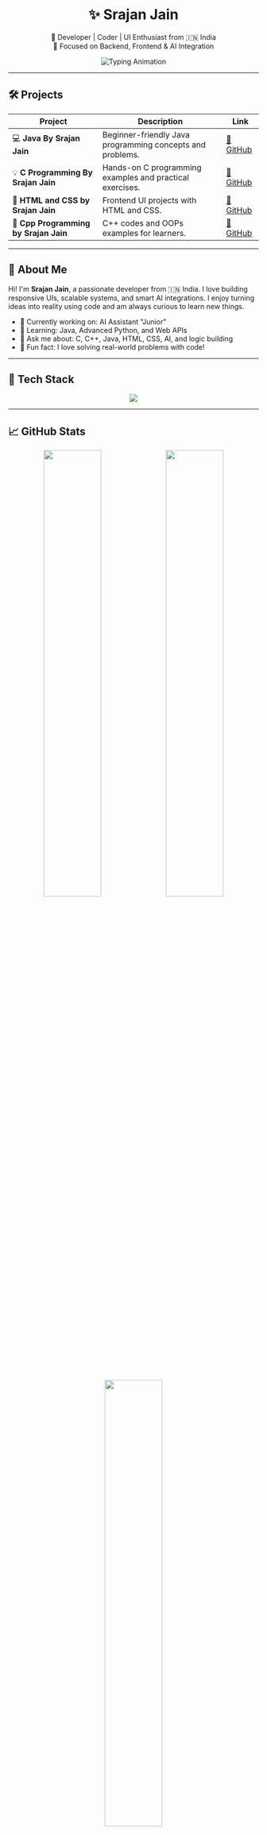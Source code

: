 <h1 align="center">✨ Srajan Jain</h1>

<p align="center">
  🚀 Developer | Coder | UI Enthusiast from 🇮🇳 India <br/>
  💼 Focused on Backend, Frontend & AI Integration
</p>

<p align="center">
  <img src="https://readme-typing-svg.herokuapp.com?font=Fira+Code&weight=500&size=22&pause=1000&color=F75C7E&center=true&vCenter=true&width=1000&lines=Welcome+to+my+GitHub+Profile!;I'm+Srajan+Jain+💻+Developer+from+India;Backend+%7C+Frontend+%7C+AI+Integration+Enthusiast;Building+Scalable+and+Smart+Projects+Every+Day" alt="Typing Animation" />
</p>

---

## 🛠️ Projects

| Project | Description | Link |
|--------|-------------|------|
| 💻 **Java By Srajan Jain** | Beginner-friendly Java programming concepts and problems. | [🔗 GitHub](https://github.com/TheSrajanJain/Java-By-Srajan-Jain) |
| 💡 **C Programming By Srajan Jain** | Hands-on C programming examples and practical exercises. | [🔗 GitHub](https://github.com/TheSrajanJain/C-Programming-By-Srajan-Jain) |
| 🎨 **HTML and CSS by Srajan Jain** | Frontend UI projects with HTML and CSS. | [🔗 GitHub](https://github.com/TheSrajanJain/HTML-and-CSS-by-Srajan-Jain) |
| 🚀 **Cpp Programming by Srajan Jain** | C++ codes and OOPs examples for learners. | [🔗 GitHub](https://github.com/TheSrajanJain/Cpp-Programming-by-Srajan-Jain) |

---

## 📘 About Me

Hi! I'm **Srajan Jain**, a passionate developer from 🇮🇳 India. I love building responsive UIs, scalable systems, and smart AI integrations. I enjoy turning ideas into reality using code and am always curious to learn new things.

- 🔭 Currently working on: AI Assistant "Junior"
- 🌱 Learning: Java, Advanced Python, and Web APIs
- 💬 Ask me about: C, C++, Java, HTML, CSS, AI, and logic building
- 📌 Fun fact: I love solving real-world problems with code!

---

## 🧠 Tech Stack

<p align="center">
  <img src="https://skillicons.dev/icons?i=html,css,js,cpp,java,python,react,nodejs,git,github,vscode,figma" />
</p>

---

## 📈 GitHub Stats

<p align="center">
  <img src="https://github-readme-stats.vercel.app/api?username=TheSrajanJain&show_icons=true&theme=radical" width="48%" />
  <img src="https://github-readme-streak-stats.herokuapp.com?user=TheSrajanJain&theme=radical" width="48%" />
  <br/>
  <img src="https://github-readme-stats.vercel.app/api/top-langs/?username=TheSrajanJain&layout=compact&theme=radical" width="48%" />
</p>

---

## 🏆 Achievements

- ✅ Created open-source content for learners across multiple languages.
- 🔥 Actively contribute to the GitHub community.
- 💡 Passionate about clean code and beautiful UI/UX.
- 🧠 Building a complete AI-based voice assistant in Python.

---

## ✉️ Contact Me

Feel free to reach out for collaborations or questions:

- 📧 [thesrajanjain@gmail.com](mailto:thesrajanjain@gmail.com)
- 🐙 [GitHub Issues](https://github.com/TheSrajanJain)

---

## 📜 License

© 2025 **Srajan Jain** — Built with 💙 and ☕  
Sharing encouraged with credit. All rights reserved.

